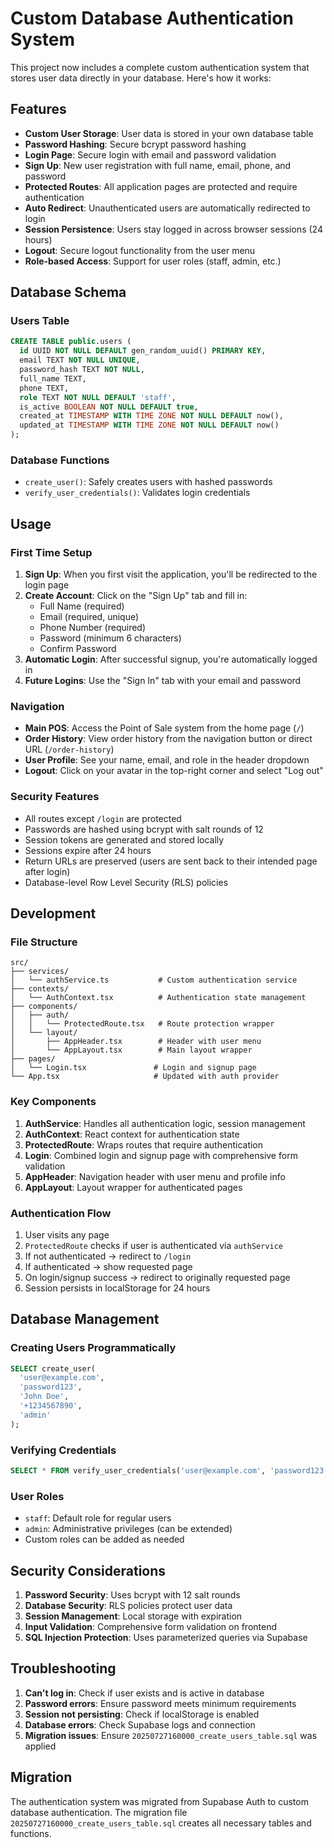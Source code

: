 # Custom Database Authentication System

This project now includes a complete custom authentication system that stores user data directly in your database. Here's how it works:

## Features

- **Custom User Storage**: User data is stored in your own database table
- **Password Hashing**: Secure bcrypt password hashing
- **Login Page**: Secure login with email and password validation
- **Sign Up**: New user registration with full name, email, phone, and password
- **Protected Routes**: All application pages are protected and require authentication
- **Auto Redirect**: Unauthenticated users are automatically redirected to login
- **Session Persistence**: Users stay logged in across browser sessions (24 hours)
- **Logout**: Secure logout functionality from the user menu
- **Role-based Access**: Support for user roles (staff, admin, etc.)

## Database Schema

### Users Table
```sql
CREATE TABLE public.users (
  id UUID NOT NULL DEFAULT gen_random_uuid() PRIMARY KEY,
  email TEXT NOT NULL UNIQUE,
  password_hash TEXT NOT NULL,
  full_name TEXT,
  phone TEXT,
  role TEXT NOT NULL DEFAULT 'staff',
  is_active BOOLEAN NOT NULL DEFAULT true,
  created_at TIMESTAMP WITH TIME ZONE NOT NULL DEFAULT now(),
  updated_at TIMESTAMP WITH TIME ZONE NOT NULL DEFAULT now()
);
```

### Database Functions
- `create_user()`: Safely creates users with hashed passwords
- `verify_user_credentials()`: Validates login credentials

## Usage

### First Time Setup

1. **Sign Up**: When you first visit the application, you'll be redirected to the login page
2. **Create Account**: Click on the "Sign Up" tab and fill in:
   - Full Name (required)
   - Email (required, unique)
   - Phone Number (required)
   - Password (minimum 6 characters)
   - Confirm Password
3. **Automatic Login**: After successful signup, you're automatically logged in
4. **Future Logins**: Use the "Sign In" tab with your email and password

### Navigation

- **Main POS**: Access the Point of Sale system from the home page (`/`)
- **Order History**: View order history from the navigation button or direct URL (`/order-history`)
- **User Profile**: See your name, email, and role in the header dropdown
- **Logout**: Click on your avatar in the top-right corner and select "Log out"

### Security Features

- All routes except `/login` are protected
- Passwords are hashed using bcrypt with salt rounds of 12
- Session tokens are generated and stored locally
- Sessions expire after 24 hours
- Return URLs are preserved (users are sent back to their intended page after login)
- Database-level Row Level Security (RLS) policies

## Development

### File Structure

```
src/
├── services/
│   └── authService.ts           # Custom authentication service
├── contexts/
│   └── AuthContext.tsx          # Authentication state management
├── components/
│   ├── auth/
│   │   └── ProtectedRoute.tsx   # Route protection wrapper
│   └── layout/
│       ├── AppHeader.tsx        # Header with user menu
│       └── AppLayout.tsx        # Main layout wrapper
├── pages/
│   └── Login.tsx               # Login and signup page
└── App.tsx                     # Updated with auth provider
```

### Key Components

1. **AuthService**: Handles all authentication logic, session management
2. **AuthContext**: React context for authentication state
3. **ProtectedRoute**: Wraps routes that require authentication
4. **Login**: Combined login and signup page with comprehensive form validation
5. **AppHeader**: Navigation header with user menu and profile info
6. **AppLayout**: Layout wrapper for authenticated pages

### Authentication Flow

1. User visits any page
2. `ProtectedRoute` checks if user is authenticated via `authService`
3. If not authenticated → redirect to `/login`
4. If authenticated → show requested page
5. On login/signup success → redirect to originally requested page
6. Session persists in localStorage for 24 hours

## Database Management

### Creating Users Programmatically
```sql
SELECT create_user(
  'user@example.com',
  'password123',
  'John Doe',
  '+1234567890',
  'admin'
);
```

### Verifying Credentials
```sql
SELECT * FROM verify_user_credentials('user@example.com', 'password123');
```

### User Roles
- `staff`: Default role for regular users
- `admin`: Administrative privileges (can be extended)
- Custom roles can be added as needed

## Security Considerations

1. **Password Security**: Uses bcrypt with 12 salt rounds
2. **Database Security**: RLS policies protect user data
3. **Session Management**: Local storage with expiration
4. **Input Validation**: Comprehensive form validation on frontend
5. **SQL Injection Protection**: Uses parameterized queries via Supabase

## Troubleshooting

1. **Can't log in**: Check if user exists and is active in database
2. **Password errors**: Ensure password meets minimum requirements
3. **Session not persisting**: Check if localStorage is enabled
4. **Database errors**: Check Supabase logs and connection
5. **Migration issues**: Ensure `20250727160000_create_users_table.sql` was applied

## Migration

The authentication system was migrated from Supabase Auth to custom database authentication. The migration file `20250727160000_create_users_table.sql` creates all necessary tables and functions.
